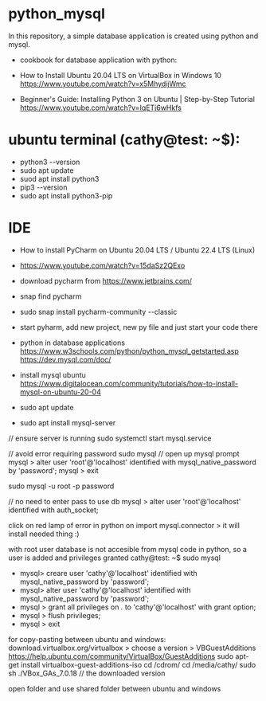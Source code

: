 # python_mysql
In this repository, a simple database application is created using python and mysql.

* cookbook for database application with python:

* How to Install Ubuntu 20.04 LTS on VirtualBox in Windows 10
https://www.youtube.com/watch?v=x5MhydijWmc

* Beginner's Guide: Installing Python 3 on Ubuntu | Step-by-Step Tutorial
https://www.youtube.com/watch?v=IqETj6wHkfs

# ubuntu terminal (cathy@test: ~$):
* python3 --version
* sudo apt update
* suod apt install python3
* pip3 --version
* sudo apt install python3-pip

# IDE 
* How to install PyCharm on Ubuntu 20.04 LTS / Ubuntu 22.4 LTS (Linux)
* https://www.youtube.com/watch?v=15daSz2QExo
* download pycharm from https://www.jetbrains.com/
* snap find pycharm
* sudo snap install pycharm-community --classic

* start pyharm, add new project, new py file and just start your code there

* python in database applications
https://www.w3schools.com/python/python_mysql_getstarted.asp
https://dev.mysql.com/doc/

* install mysql ubuntu
https://www.digitalocean.com/community/tutorials/how-to-install-mysql-on-ubuntu-20-04

* sudo apt update
* sudo apt install mysql-server

// ensure server is running
sudo systemctl start mysql.service

// avoid error requiring password
sudo mysql // open up mysql prompt
mysql > alter user 'root'@'localhost' identified with mysql_native_password by 'password';
mysql > exit

sudo mysql -u root -p 
password

// no need to enter pass to use db
mysql > alter user 'root'@'localhost' identified with auth_socket;

click on red lamp of error in python on 
import mysql.connector > it will install needed thing :)

with root user database is not accesible from mysql code in python, so a user is added and privileges granted
cathy@test: ~$ sudo mysql
* mysql> creare user 'cathy'@'localhost' identified with mysql_native_password by 'password';
* mysql> alter user 'cathy'@'localhost' identified with mysql_native_password by 'password';
* mysql > grant all privileges on *.* to 'cathy'@'localhost' with grant option;
* mysql > flush privileges; 
* mysql > exit


for copy-pasting between ubuntu and windows:
download.virtualbox.org/virtualbox > choose a version > VBGuestAdditions
https://help.ubuntu.com/community/VirtualBox/GuestAdditions
sudo apt-get install virtualbox-guest-additions-iso
cd /cdrom/
cd /media/cathy/
sudo sh ./VBox_GAs_7.0.18 // the downloaded version

open folder and use shared folder between ubuntu and windows
